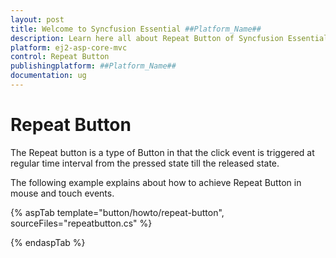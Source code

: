 ```yaml
---
layout: post
title: Welcome to Syncfusion Essential ##Platform_Name##
description: Learn here all about Repeat Button of Syncfusion Essential ##Platform_Name## widgets based on HTML5 and jQuery.
platform: ej2-asp-core-mvc
control: Repeat Button
publishingplatform: ##Platform_Name##
documentation: ug
---
```



# Repeat Button

The Repeat button is a type of Button in that the click event is triggered at regular time interval from the pressed state
till the released state.

The following example explains about how to achieve Repeat Button in mouse and touch events.

{% aspTab template="button/howto/repeat-button", sourceFiles="repeatbutton.cs" %}

{% endaspTab %}